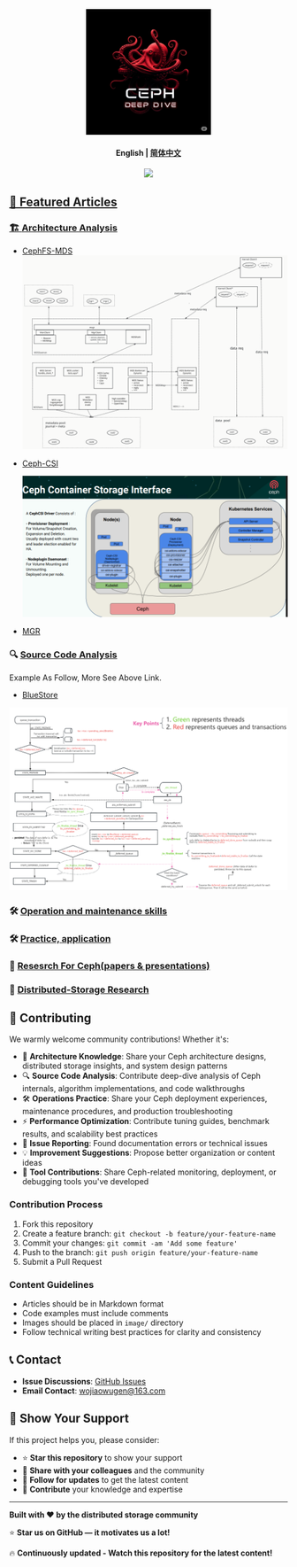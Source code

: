 
<div align=center> <img src="./image/ceph.png" width = 45%>


#### English | [简体中文](README_cn.md)


<div align=left>

<div class="column" align="middle">
  <a href="https://github.com/opencurve/curve/tree/master/docs">
    <img src="https://img.shields.io/badge/docs-latest-green.svg">
</div>



## 📖 Featured Articles

### 🏗️ [Architecture Analysis](https://github.com/wuhongsong/ceph-deep-dive/tree/main/Architecture-Analysis)
  
* [CephFS-MDS](https://github.com/wuhongsong/ceph-deep-dive/tree/main/Architecture-Analysis)
![image.png|600](https://raw.githubusercontent.com/YLShiJustFly/picturebed/main/images20250530152434.png)

* [Ceph-CSI](https://github.com/wuhongsong/ceph-deep-dive/tree/main/Architecture-Analysis)
  
  ![image](./image/csi.png)

*  [MGR](https://github.com/wuhongsong/ceph-deep-dive/tree/main/Architecture-Analysis)


### 🔍 [Source Code Analysis](https://github.com/wuhongsong/ceph-deep-dive/tree/main/Code-Analysis)

Example As Follow, More See Above Link.

* [BlueStore](https://github.com/wuhongsong/ceph-deep-dive/tree/main/Code-Analysis)
 
![image.png|600](https://raw.githubusercontent.com/YLShiJustFly/picturebed/main/images20250530152522.png)
  
### 🛠️ [Operation and maintenance skills](https://github.com/wuhongsong/ceph-deep-dive/tree/main/Operation-Skills)
  
### 🛠️ [Practice, application](https://github.com/wuhongsong/ceph-deep-dive/tree/main/Application-Practice)

### 📖 [Resesrch For Ceph(papers & presentations)](https://github.com/wuhongsong/ceph-deep-dive/issues/7)

### 📖 [Distributed-Storage Research](https://github.com/wuhongsong/ceph-deep-dive/tree/main/Distributed-Storage)


## 🤝 Contributing

We warmly welcome community contributions! Whether it's:

- 📝 **Architecture Knowledge**: Share your Ceph architecture designs, distributed storage insights, and system design patterns
- 🔍 **Source Code Analysis**: Contribute deep-dive analysis of Ceph internals, algorithm implementations, and code walkthroughs
- 🛠️ **Operations Practice**: Share your Ceph deployment experiences, maintenance procedures, and production troubleshooting
- ⚡ **Performance Optimization**: Contribute tuning guides, benchmark results, and scalability best practices
- 🐛 **Issue Reporting**: Found documentation errors or technical issues
- 💡 **Improvement Suggestions**: Propose better organization or content ideas
- 🔧 **Tool Contributions**: Share Ceph-related monitoring, deployment, or debugging tools you've developed

### Contribution Process
1. Fork this repository
2. Create a feature branch: `git checkout -b feature/your-feature-name`
3. Commit your changes: `git commit -am 'Add some feature'`
4. Push to the branch: `git push origin feature/your-feature-name`
5. Submit a Pull Request

### Content Guidelines
- Articles should be in Markdown format
- Code examples must include comments
- Images should be placed in `image/` directory
- Follow technical writing best practices for clarity and consistency



## 📞 Contact

- **Issue Discussions**: [GitHub Issues](https://github.com/wuhongsong/ceph-deep-dive/issues)
- **Email Contact**: wojiaowugen@163.com



## 🌟 Show Your Support

If this project helps you, please consider:
- ⭐ **Star this repository** to show your support
- 🔄 **Share with your colleagues** and the community
- 📢 **Follow for updates** to get the latest content
- 🤝 **Contribute** your knowledge and expertise

---

**Built with ❤️ by the distributed storage community**

⭐ **Star us on GitHub — it motivates us a lot!**

🔥 **Continuously updated - Watch this repository for the latest content!**



